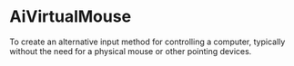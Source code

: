 # AiVirtualMouse
To create an alternative input method for controlling a computer, typically without the need for a physical mouse or other pointing devices.
